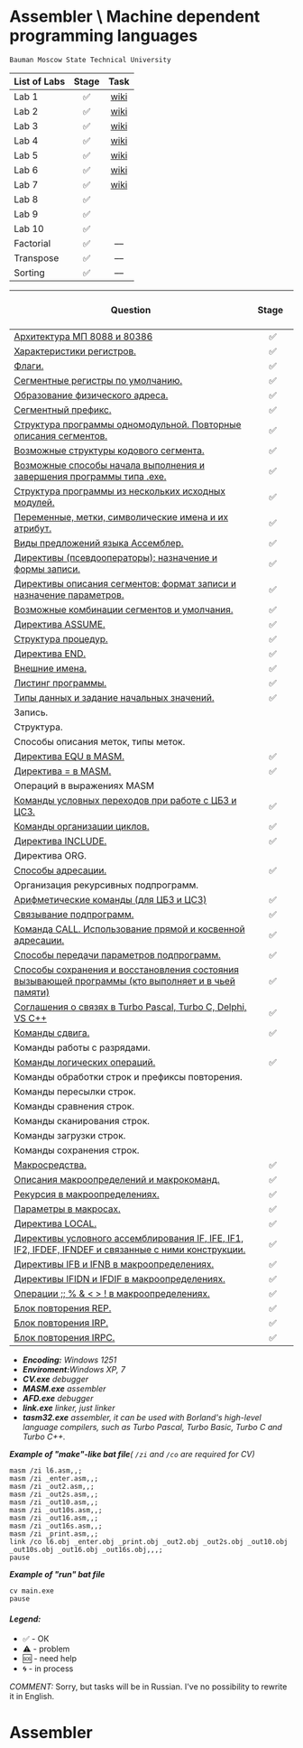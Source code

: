 # Assembler \ Machine dependent programming languages
  
    Bauman Moscow State Technical University

| List of Labs  |     Stage     |      Task     |
| ------------- |:-------------:|:-------------:|
| Lab 1| ✅ |<a href="https://github.com/Panda-Lewandowski/Machine-dependent-programming-languages/wiki/Lab-1">wiki</a>|
| Lab 2| ✅ |<a href="https://github.com/Panda-Lewandowski/Machine-dependent-programming-languages/wiki/Lab-2">wiki</a>|
| Lab 3| ✅ |<a href="https://github.com/Panda-Lewandowski/Machine-dependent-programming-languages/wiki/Lab-3">wiki</a>|
| Lab 4| ✅ |<a href="https://github.com/Panda-Lewandowski/Machine-dependent-programming-languages/wiki/Lab-4">wiki</a>|
| Lab 5| ✅ |<a href="https://github.com/Panda-Lewandowski/Machine-dependent-programming-languages/wiki/Lab-4">wiki</a>|
| Lab 6| ✅ |<a href="https://github.com/Panda-Lewandowski/Machine-dependent-programming-languages/wiki/Lab-6">wiki</a>|
| Lab 7| ✅ |<a href="https://github.com/Panda-Lewandowski/Machine-dependent-programming-languages/wiki/Lab-7">wiki</a>|
| Lab 8| ✅ |
| Lab 9| ✅ |
| Lab 10| ✅ |
|Factorial| ✅ |––|
|Transpose| ✅ |––|
|Sorting| ✅ |––|

| Question  |      Stage     |
| ------------- |:-------------:|
|<a href="../../wiki/Арифметические-команды-(для-ЦБЗ-и-ЦСЗ)">Архитектура МП 8088 и 80386</a>|✅|
|<a href="../../wiki/Характеристики-регистров.">Характеристики регистров.</a>|✅|
|<a href="../../wiki/Флаги-(регистр-(E)FLAGS)">Флаги.</a>|✅|
|<a href="../..wiki/Сегментные-регистры-по-умолчанию.-Образование-физического-адреса.">Сегментные регистры по умолчанию.</a>|✅|
|<a href="../../wiki/Сегментные-регистры-по-умолчанию.-Образование-физического-адреса.">Образование физического адреса.</a>|✅|
|<a href="../../wiki/Сегментный-префикс.">Сегментный префикс.</a>|✅|
|<a href="../../wiki/Структура-программы-одномодульной.-Повторные-описания-сегментов.">Структура программы одномодульной. Повторные описания сегментов.</a>|✅|
|<a href="../../wiki/Возможные-структуры-кодового-сегмента.">Возможные структуры кодового сегмента.</a>|✅|
|<a href="../../wiki/Возможные-способы-начала-выполнения-и-завершения-программы-типа-.exe">Возможные способы начала выполнения и завершения программы типа .exe.</a>|✅|
|<a href="../../wiki/Структура-программы-из-нескольких-исходных-модулей.">Структура программы из нескольких исходных модулей.</a>|✅|
|<a href="../../wiki/Переменные,-метки,-символические-имена-и-их-атрибут.">Переменные, метки, символические имена и их атрибут.</a>|✅|
|<a href="../../wiki/Виды-предложений-языка-Ассемблер.">Виды предложений языка Ассемблер.</a>|✅|
|<a href="../../wiki/Директивы,-псевдооператоры-:-назначение-и-формы-записи.">Директивы (псевдооператоры): назначение и формы записи.</a>|✅|
|<a href="../../wiki/Директивы-описания-сегментов:-формат-записи-и-назначение-параметров.">Директивы описания сегментов: формат записи и назначение параметров.</a>|✅|
|<a href="../../wiki/Возможные-комбинации-сегментов-и-умолчания.">Возможные комбинации сегментов и умолчания.</a>|✅|
|<a href="../../wiki/Директива-ASSUME.">Директива ASSUME.</a>|✅|
|<a href="../../wiki/Структура-процедур.">Структура процедур.</a>|✅|
|<a href="../../wiki/Директива-END">Директива END.</a>|✅|
|<a href="../../wiki/Внешние-имена.">Внешние имена.</a>|✅|
|<a href="../../wiki/Листинг-программы.">Листинг программы.</a>|✅|
|<a href="../../wiki/Типы-данных-и-задание-начальных-значений.">Типы данных и задание начальных значений.</a>|✅|
|Запись.||
|Структура.||
|Способы описания меток, типы меток.||
|<a href="../../wiki/Директивы,-псевдооператоры-:-назначение-и-формы-записи.">Директива EQU в MASM.</a>|✅|
|<a href="../../wiki/Директивы,-псевдооператоры-:-назначение-и-формы-записи.">Директива = в MASM.</a>|✅|
|Операций в выражениях MASM||
|<a href="../../wiki/Команды-условных-переходов-при-работе-с-ЦБЗ-и-ЦСЗ.">Команды условных переходов при работе с ЦБЗ и ЦСЗ.</a>|✅|
|<a href="../../wiki/Команды-организации-циклов">Команды организации циклов.</a>|✅|
|<a href="../../wiki/Директива-INCLUDE.">Директива INCLUDE.</a>|✅|
|Директива ORG.||
|<a href="../../wiki/Способы-адресации">Способы адресации.</a>|✅|
|Организация рекурсивных подпрограмм.||
|<a href="../../wiki/Арифметические-команды-(для-ЦБЗ-и-ЦСЗ)">Арифметические команды (для ЦБЗ и ЦСЗ)</a>|✅|
|<a href="../../wiki/Связывание-подпрограмм.">Связывание подпрограмм.</a>|✅|
|<a href="../../wiki/Команда-CALL.-Использование-прямой-и-косвенной-адресации.">Команда CALL. Использование прямой и косвенной адресации.</a>|✅|
|<a href="../../wiki/Способы-передачи-параметров-подпрограмм.">Способы передачи параметров подпрограмм.</a>|✅|
|<a href="../../wiki/Способы-сохранения-и-восстановления-состояния-вызывающей-программы-(кто-выполняет-и-в-чьей-памяти)">Способы сохранения и восстановления состояния вызывающей программы (кто выполняет и в чьей памяти)</a>|✅|
|<a href="../../wiki/Соглашения-о-связях-в-Turbo-Рascal,-Turbo-C,-Delphi,-VS-C--">Соглашения о связях в Turbo Рascal, Turbo C, Delphi, VS C++</a>|✅|
|<a href="../../wiki/Команды-сдвига.-Команды-логических-операций.">Команды сдвига.</a>|✅|
|Команды работы с разрядами.||
|<a href="../../wiki/Команды-сдвига.-Команды-логических-операций.">Команды логических операций.</a>|✅|
|Команды обработки строк и префиксы повторения.||
|Команды пересылки строк.||
|Команды сравнения строк.||
|Команды сканирования строк.||
|Команды загрузки строк.||
|Команды сохранения строк.||
|<a href="../../wiki/Макросредства.">Макросредства.</a>|✅|
|<a href="../../wiki/Описания-макроопределений-и-макрокоманд.">Описания макроопределений и макрокоманд.</a>|✅|
|<a href="../../wiki/Рекурсия-в-макроопределениях.">Рекурсия в макроопределениях.</a>|✅|
|<a href="../../wiki/Параметры-в-макросах.">Параметры в макросах.</a>|✅|
|<a href="../../wiki/Директива-LOCAL.">Директива LOCAL.</a>|✅|
|<a href="../../wiki/Директивы-условного-ассемблирования-IF,-IFE,-IF1,-IF2,-IFDEF,-IFNDEF-и-связанные-с-ними-конструкции.">Директивы условного ассемблирования IF, IFE, IF1, IF2, IFDEF, IFNDEF и связанные с ними конструкции.</a>|✅|
|<a href="../../wiki/Директивы-IFB-и-IFNB-в-макроопределениях.">Директивы IFB и IFNB в макроопределениях.</a>|✅|
|<a href="../../wiki/Директивы-IFIDN-и-IFDIF-в-макроопределениях.">Директивы IFIDN и IFDIF в макроопределениях.</a>|✅|
|<a href="../../wiki/Операции-;;-%25-&-----!-в-макроопределениях.">Операции ;; % & < > ! в макроопределениях.</a>|✅|
|<a href="../../wiki/Блок-повторения-REРT">Блок повторения REР.</a>|✅|
|<a href="../../wiki/Блок-повторения-IRР.">Блок повторения IRР.</a>|✅|
|<a href="../../wiki/Блок-повторения-IRРC.">Блок повторения IRРC.</a>|✅|

<ul><li><i><b>Encoding:</b> Windows 1251 </i>
<li><i><b>Enviroment:</b>Windows XP, 7</i>
<li><i><b>CV.exe</b> debugger</i>
<li><i><b>MASM.exe</b> assembler</i>
<li><i><b>AFD.exe</b> debugger</i>
<li><i><b>link.exe</b> linker, just linker</i>
<li><i><b>tasm32.exe</b> assembler, it can be used with Borland's high-level language compilers, such as Turbo Pascal, Turbo Basic, Turbo C and Turbo C++.</i></ul>

<i><b>Example of "make"-like bat file</b>( `/zi` and `/co` are required for CV)</i>

    masm /zi l6.asm,,;
    masm /zi _enter.asm,,;
    masm /zi _out2.asm,,;
    masm /zi _out2s.asm,,;
    masm /zi _out10.asm,,;
    masm /zi _out10s.asm,,;
    masm /zi _out16.asm,,;
    masm /zi _out16s.asm,,;
    masm /zi _print.asm,,;
    link /co l6.obj _enter.obj _print.obj _out2.obj _out2s.obj _out10.obj _out10s.obj _out16.obj _out16s.obj,,,;
    pause
    
<i><b>Example of "run" bat file</b></i>

    cv main.exe
    pause
    
 #### <i>Legend:</i>
<ul>
<li>✅ - ОК
<li>⚠️ - problem
<li>🆘 - need help
<li>🌀 - in process
</ul>   

 <i>COMMENT: </i>Sorry, but tasks will be in Russian. I've no possibility to rewrite it in English.
# Assembler
